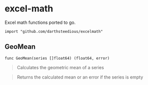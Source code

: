 # excel-math
Excel math functions ported to go.

`import "github.com/darthsteedious/excelmath"`

## GeoMean ##
`func GeoMean(series []float64) (float64, error)`
> Calculates the geometric mean of a series

> Returns the calculated mean or an error if the series is empty
